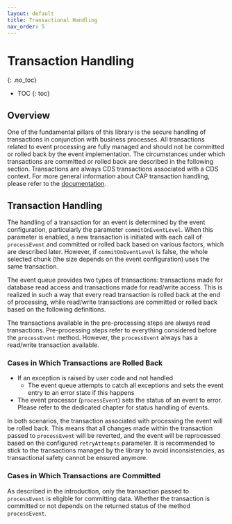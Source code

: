 ```yaml
---
layout: default
title: Transactional Handling
nav_order: 5
---
```


<!-- prettier-ignore-start -->

# Transaction Handling

{: .no_toc}
<!-- prettier-ignore-end -->

<!-- prettier-ignore -->
- TOC
{: toc}

## Overview

One of the fundamental pillars of this library is the secure handling of transactions in conjunction with business
processes. All transactions related to event processing are fully managed and should not be committed or rolled back by
the event implementation. The circumstances under which transactions are committed or rolled back are described in the
following section. Transactions are always CDS transactions associated with a CDS context. For more general information
about CAP transaction handling, please refer to the [documentation](https://cap.cloud.sap/docs/node.js/cds-tx).

## Transaction Handling

The handling of a transaction for an event is determined by the event configuration, particularly the
parameter `commitOnEventLevel`. When this parameter is enabled, a new transaction is initiated with each call
of `processEvent` and committed or rolled back based on various factors, which are described later. However,
if `commitOnEventLevel` is false, the whole selected chunk (the size depends on the event configuration) uses the same
transaction.

The event queue provides two types of transactions: transactions made for database read access and transactions made for
read/write access. This is realized in such a way that every read transaction is rolled back at the end of processing,
while read/write transactions are committed or rolled back based on the following definitions.

The transactions available in the pre-processing steps are always read transactions. Pre-processing steps refer to
everything considered before the `processEvent` method. However, the `processEvent` always has a read/write transaction
available.

### Cases in Which Transactions are Rolled Back

- If an exception is raised by user code and not handled
  - The event queue attempts to catch all exceptions and sets the event entry to an error state if this happens
- The event processor (`processEvent`) sets the status of an event to error. Please refer to the dedicated chapter for
  status handling of events.

In both scenarios, the transaction associated with processing the event will be rolled back. This means that all changes
made within the transaction passed to `processEvent` will be reverted, and the event will be reprocessed based on the
configured `retryAttempts` parameter. It is recommended to stick to the transactions managed by the library to avoid
inconsistencies, as transactional safety cannot be ensured anymore.

### Cases in Which Transactions are Committed

As described in the introduction, only the transaction passed to `processEvent` is eligible for committing data. Whether
the transaction is committed or not depends on the returned status of the method `processEvent`.
